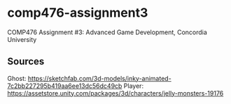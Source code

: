 # comp476-assignment3
COMP476 Assignment #3: Advanced Game Development, Concordia University

## Sources
Ghost: https://sketchfab.com/3d-models/inky-animated-7c2bb227295b419aa6ee13dc56dc49cb
Player: https://assetstore.unity.com/packages/3d/characters/jelly-monsters-19176 
